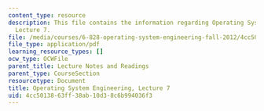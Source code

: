 ```yaml
---
content_type: resource
description: This file contains the information regarding Operating System Engineering,
  Lecture 7.
file: /media/courses/6-828-operating-system-engineering-fall-2012/4cc5013863ff38ab10d38c6b994036f3_MIT6_828F12_lec7_notes.pdf
file_type: application/pdf
learning_resource_types: []
ocw_type: OCWFile
parent_title: Lecture Notes and Readings
parent_type: CourseSection
resourcetype: Document
title: Operating System Engineering, Lecture 7
uid: 4cc50138-63ff-38ab-10d3-8c6b994036f3
---
```

